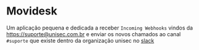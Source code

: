 # Movidesk

Um aplicação pequena e dedicada a receber `Incoming Webhooks` vindos da [https://suporte@unisec.com.br](https://suporte@unisec.com.br) e enviar os novos chamados ao canal `#suporte` que existe dentro da organização unisec no [slack](https://unisec.slack.com/ssb/redirect)

